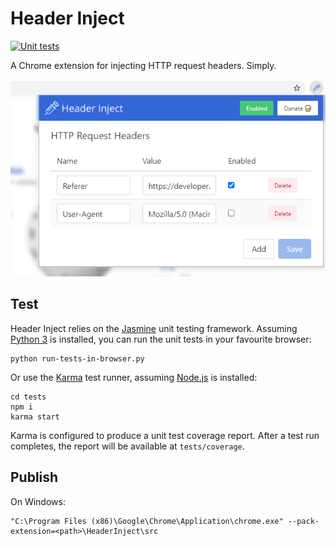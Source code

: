 # Header Inject

[![Unit tests](https://github.com/jg23497/Header-Inject/actions/workflows/node.js.yml/badge.svg?branch=master)](https://github.com/jg23497/Header-Inject/actions/workflows/node.js.yml)

A Chrome extension for injecting HTTP request headers. Simply.

![Header Inject in action](doc/images/header-configured.png)


## Test

Header Inject relies on the [Jasmine](https://jasmine.github.io) unit testing framework. Assuming [Python 3](https://www.python.org) is installed, you can run the unit tests in your favourite browser:

```
python run-tests-in-browser.py
``` 

Or use the [Karma](https://karma-runner.github.io) test runner, assuming [Node.js](https://nodejs.org/en/) is installed:

```
cd tests
npm i
karma start
```

Karma is configured to produce a unit test coverage report. After a test run completes, the report will be available at `tests/coverage`.

## Publish


On Windows:

```
"C:\Program Files (x86)\Google\Chrome\Application\chrome.exe" --pack-extension=<path>\HeaderInject\src
```
